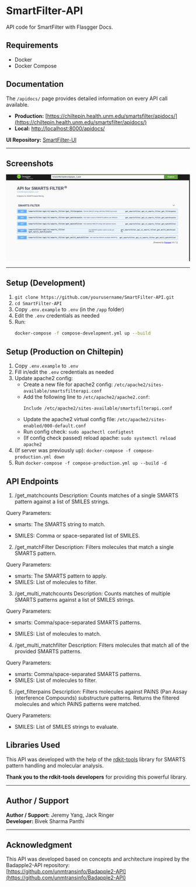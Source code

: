 # SmartFilter-API
API code for SmartFilter with Flasgger Docs.

## Requirements
* Docker  
* Docker Compose  

## Documentation
The `/apidocs/` page provides detailed information on every API call available.

* **Production:** [https://chiltepin.health.unm.edu/smartsfilter/apidocs/](https://chiltepin.health.unm.edu/smartsfilter/apidocs/)  
* **Local:** [http://localhost:8000/apidocs/](http://localhost:8000/apidocs/)  

**UI Repository:** [SmartFilter-UI](https://github.com/unmtransinfo/SmartFilter-UI/)

---

## Screenshots

![API Home](/docs/images/api_docs.png)   

---

## Setup (Development)
1. `git clone https://github.com/yourusername/SmartFilter-API.git`  
2. `cd SmartFilter-API`  
3. Copy `.env.example` to `.env` (in the `/app` folder)  
4. Edit the `.env` credentials as needed  
5. Run:
   ```bash
   docker-compose -f compose-development.yml up --build


## Setup (Production on Chiltepin)
1. Copy `.env.example` to `.env`
2. Fill in/edit the `.env` credentials as needed 
3. Update apache2 config:
   - Create a new file for apache2 config: `/etc/apache2/sites-available/smartsfilterapi.conf`
   - Add the following line to `/etc/apache2/apache2.conf`:
     ```
     Include /etc/apache2/sites-available/smartsfilterapi.conf
     ```
   - Update the apache2 virtual config file: `/etc/apache2/sites-enabled/000-default.conf`
   - Run config check: `sudo apachectl configtest`
   - (If config check passed) reload apache: `sudo systemctl reload apache2`
4. (If server was previously up): `docker-compose -f compose-production.yml down`
5. Run `docker-compose -f compose-production.yml up --build -d`

## API Endpoints
1. /get_matchcounts
Description:
Counts matches of a single SMARTS pattern against a list of SMILES strings.

Query Parameters:

* smarts: The SMARTS string to match.

* SMILES: Comma or space-separated list of SMILES.

2. /get_matchFilter
Description:
Filters molecules that match a single SMARTS pattern.

Query Parameters:
* smarts: The SMARTS pattern to apply.
* SMILES: List of molecules to filter.

3. /get_multi_matchcounts
Description:
Counts matches of multiple SMARTS patterns against a list of SMILES strings.

Query Parameters:

* smarts: Comma/space-separated SMARTS patterns.

* SMILES: List of molecules to match.

4. /get_multi_matchfilter
Description:
Filters molecules that match all of the provided SMARTS patterns.

Query Parameters:
* smarts: Comma/space-separated SMARTS patterns.
* SMILES: List of molecules to filter.

5. /get_filterpains
Description:
Filters molecules against PAINS (Pan Assay Interference Compounds) substructure patterns.
Returns the filtered molecules and which PAINS patterns were matched.

Query Parameters:
* SMILES: List of SMILES strings to evaluate.

## Libraries Used

This API was developed with the help of the [rdkit-tools](https://github.com/jeremyjyang/rdkit-tools?tab=readme-ov-file#smarts) library for SMARTS pattern handling and molecular analysis.

**Thank you to the rdkit-tools developers** for providing this powerful library.

---

## Author / Support

**Author / Support:** Jeremy Yang, Jack Ringer  
**Developer:** Bivek Sharma Panthi

---

## Acknowledgment

This API was developed based on concepts and architecture inspired by the Badapple2-API repository:  
[https://github.com/unmtransinfo/Badapple2-API](https://github.com/unmtransinfo/Badapple2-API)

